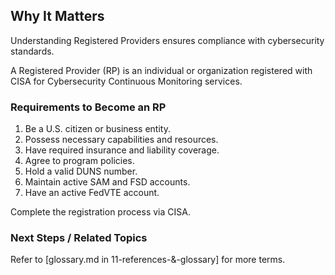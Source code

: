 
## Why It Matters
Understanding Registered Providers ensures compliance with cybersecurity standards.

A Registered Provider (RP) is an individual or organization registered with CISA for Cybersecurity Continuous Monitoring services.

### Requirements to Become an RP
1. Be a U.S. citizen or business entity.
2. Possess necessary capabilities and resources.
3. Have required insurance and liability coverage.
4. Agree to program policies.
5. Hold a valid DUNS number.
6. Maintain active SAM and FSD accounts.
7. Have an active FedVTE account.

Complete the registration process via CISA.

### Next Steps / Related Topics
Refer to [glossary.md in 11-references-&-glossary] for more terms.